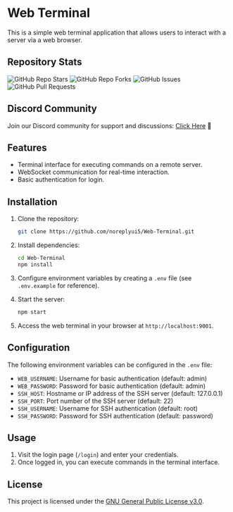 # Web Terminal

This is a simple web terminal application that allows users to interact with a server via a web browser.

## Repository Stats

![GitHub Repo Stars](https://img.shields.io/github/stars/noreplyui5/Web-Terminal?style=for-the-badge)
![GitHub Repo Forks](https://img.shields.io/github/forks/noreplyui5/Web-Terminal?style=for-the-badge)
![GitHub Issues](https://img.shields.io/github/issues/noreplyui5/Web-Terminal?style=for-the-badge)
![GitHub Pull Requests](https://img.shields.io/github/issues-pr/noreplyui5/Web-Terminal?style=for-the-badge)

## Discord Community

Join our Discord community for support and discussions: [Click Here](https://discord.gg/Pv8WgVQrwY) 🙂

## Features

- Terminal interface for executing commands on a remote server.
- WebSocket communication for real-time interaction.
- Basic authentication for login.

## Installation

1. Clone the repository:

    ```bash
    git clone https://github.com/noreplyui5/Web-Terminal.git
    ```

2. Install dependencies:

    ```bash
    cd Web-Terminal
    npm install
    ```

3. Configure environment variables by creating a `.env` file (see `.env.example` for reference).

4. Start the server:

    ```bash
    npm start
    ```

5. Access the web terminal in your browser at `http://localhost:9001`.

## Configuration

The following environment variables can be configured in the `.env` file:

- `WEB_USERNAME`: Username for basic authentication (default: admin)
- `WEB_PASSWORD`: Password for basic authentication (default: admin)
- `SSH_HOST`: Hostname or IP address of the SSH server (default: 127.0.0.1)
- `SSH_PORT`: Port number of the SSH server (default: 22)
- `SSH_USERNAME`: Username for SSH authentication (default: root)
- `SSH_PASSWORD`: Password for SSH authentication (default: password)

## Usage

1. Visit the login page (`/login`) and enter your credentials.
2. Once logged in, you can execute commands in the terminal interface.

## License

This project is licensed under the [GNU General Public License v3.0](LICENSE).
